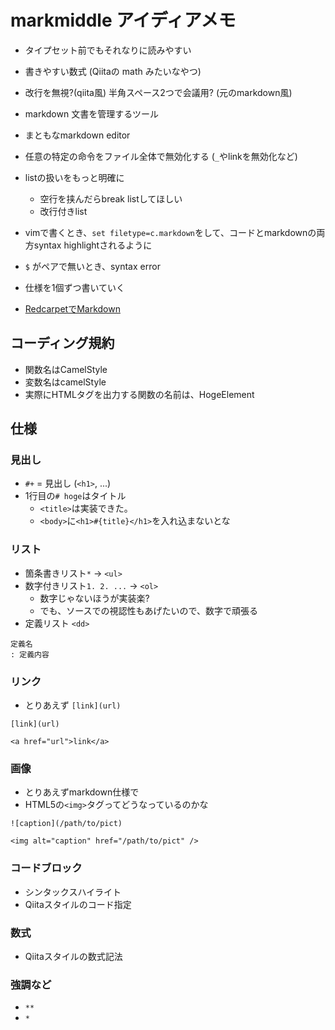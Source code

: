 # markmiddle アイディアメモ
* タイプセット前でもそれなりに読みやすい
* 書きやすい数式 (Qiitaの math みたいなやつ)
* 改行を無視?(qiita風) 半角スペース2つで会議用? (元のmarkdown風)
* markdown 文書を管理するツール
* まともなmarkdown editor
* 任意の特定の命令をファイル全体で無効化する (`_`やlinkを無効化など)
* listの扱いをもっと明確に
    * 空行を挟んだらbreak listしてほしい
    * 改行付きlist
* vimで書くとき、`set filetype=c.markdown`をして、コードとmarkdownの両方syntax highlightされるように
* `$` がペアで無いとき、syntax error
* 仕様を1個ずつ書いていく

* [RedcarpetでMarkdown](http://ja.asciicasts.com/episodes/272-markdown-with-redcarpet)

## コーディング規約
* 関数名はCamelStyle
* 変数名はcamelStyle
* 実際にHTMLタグを出力する関数の名前は、HogeElement

## 仕様
### 見出し
* `#+` = 見出し (`<h1>`, ...)
* 1行目の`# hoge`はタイトル
    + `<title>`は実装できた。
    * `<body>`に`<h1>#{title}</h1>`を入れ込まないとな

### リスト
* 箇条書きリスト`*` -> `<ul>`
* 数字付きリスト`1. 2. ...` -> `<ol>`
    * 数字じゃないほうが実装楽?
    * でも、ソースでの視認性もあげたいので、数字で頑張る
* 定義リスト `<dd>`

```mkd
定義名
: 定義内容
```

### リンク
* とりあえず `[link](url)`

```mm:input
[link](url)
```

```mm:output
<a href="url">link</a>
```

### 画像
+ とりあえずmarkdown仕様で
+ HTML5の`<img>`タグってどうなっているのかな

```mm:input
![caption](/path/to/pict)
```

```mm:output
<img alt="caption" href="/path/to/pict" />
```

### コードブロック
* シンタックスハイライト
* Qiitaスタイルのコード指定

### 数式
* Qiitaスタイルの数式記法

### 強調など
* `**`
* `*`

